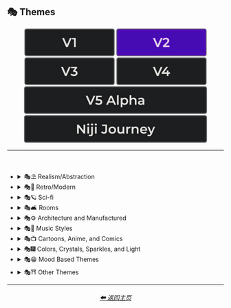 <h2>🎭 Themes</h2>

<div align="center">

[<img src="/Images/Repo_Parts/Buttons/Version_Buttons/button_version_V1_inactive.webp?raw=true" alt="MidJourney V1" height="64" />](/Pages/MJ_V1/Style_Pages/Sphere/Themes.md)
[<img src="/Images/Repo_Parts/Buttons/Version_Buttons/button_version_V2_active.webp?raw=true" alt="MidJourney V2" height="64" />](/Pages/MJ_V2/Style_Pages/Sphere/Themes.md)
[<img src="/Images/Repo_Parts/Buttons/Version_Buttons/button_version_V3_inactive.webp?raw=true" alt="MidJourney V3" height="64" />](/Pages/MJ_V3/Style_Pages/Sphere/Themes.md)
[<img src="/Images/Repo_Parts/Buttons/Version_Buttons/button_version_V4_inactive.webp?raw=true" alt="MidJourney V4" height="64" />](/Pages/MJ_V4/Style_Pages/Just_The_Style/Themes.md)
<br>
[<img src="/Images/Repo_Parts/Buttons/Version_Buttons/button_version_V5_Alpha_inactive_half.webp?raw=true" alt="MidJourney V5" height="64" />](/Pages/MJ_V5/Style_Pages/Just_The_Style/Themes.md)
[<img src="/Images/Repo_Parts/Buttons/Version_Buttons/button_version_niji_inactive_half.webp?raw=true" alt="Niji Journey" height="64" />](/Pages/Niji_Journey/Style_Pages/Themes.md)

</div>

<hr>
<br>


- <details><summary>🎭⛱ Realism/Abstraction</summary><p><div align="center">

    | Realistic | Hyperrealistic | Hyper Real |
    | :-: | :-: | :-: |
    | <img src="/Images/MJ_V2/MidJourney_Styles_(sphere)/sphere_realistic.webp?raw=true" width="256" /> | <img src="/Images/MJ_V2/MidJourney_Styles_(sphere)/sphere_hyperrealistic.webp?raw=true" width="256" /> | <img src="/Images/MJ_V2/MidJourney_Styles_(sphere)/Wave_10/sphere_Hyper_Real.webp?raw=true" width="256" /> |
    
    <br>

    | Photorealistic | Photorealism |
    | :-: | :-: |
    | <img src="/Images/MJ_V2/MidJourney_Styles_(sphere)/sphere_Photorealistic.webp?raw=true" width="256" /> | <img src="/Images/MJ_V2/MidJourney_Styles_(sphere)/Wave_14/sphere_Photorealism.webp?raw=true" width="256" /> |

    <br>
    
    | Realism | Magic Realism | Fantastic Realism |
    | :-: | :-: | :-: |
    | <img src="/Images/MJ_V2/MidJourney_Styles_(sphere)/sphere_realism.webp?raw=true" width="256" /> | <img src="/Images/MJ_V2/MidJourney_Styles_(sphere)/sphere_magicrealism.webp?raw=true" width="256" /> | <img src="/Images/MJ_V2/MidJourney_Styles_(sphere)/sphere_fantasticrealism.webp?raw=true" width="256" />  |

    <br>

    | Classical Realism | New Realism | Contemporary Realism |
    | :-: | :-: | :-: |
    | <img src="/Images/MJ_V2/MidJourney_Styles_(sphere)/sphere_classicalrealism.webp?raw=true" width="256" /> | <img src="/Images/MJ_V2/MidJourney_Styles_(sphere)/sphere_newrealism.webp?raw=true" width="256" /> | <img src="/Images/MJ_V2/MidJourney_Styles_(sphere)/sphere_contemporaryrealism.webp?raw=true" width="256" /> |
    
    <br>

    | Surreal | Surrealism | Unrealistic |
    | :-: | :-: | :-: |
    | <img src="/Images/MJ_V2/MidJourney_Styles_(sphere)/sphere_surreal.webp?raw=true" width="256" /> | <img src="/Images/MJ_V2/MidJourney_Styles_(sphere)/sphere_surrealism.webp?raw=true" width="256" /> | <img src="/Images/MJ_V2/MidJourney_Styles_(sphere)/Wave_12/sphere_Unrealistic.webp?raw=true" width="256" /> |
    
    <br>

    | Non-Fiction | Fiction | Science Fiction |
    | :-: | :-: | :-: |
    | <img src="/Images/MJ_V2/MidJourney_Styles_(sphere)/sphere_Non-Fiction.webp?raw=true" width="256" /> | <img src="/Images/MJ_V2/MidJourney_Styles_(sphere)/sphere_Fiction.webp?raw=true" width="256" /> | <img src="/Images/MJ_V2/MidJourney_Styles_(sphere)/sphere_Science_Fiction.webp?raw=true" width="256" /> |

    <br>

    | Imagined | Imaginative | Imagination |
    | :-: | :-: | :-: |
    | <img src="/Images/MJ_V2/MidJourney_Styles_(sphere)/sphere_Imagined.webp?raw=true" width="256" /> | <img src="/Images/MJ_V2/MidJourney_Styles_(sphere)/sphere_Imaginative.webp?raw=true" width="256" /> | <img src="/Images/MJ_V2/MidJourney_Styles_(sphere)/sphere_Imagination.webp?raw=true" width="256" /> |
    
    <br>

    | Dreamlike | Dreamy | Fever-Dream |
    | :-: | :-: | :-: |
    | <img src="/Images/MJ_V2/MidJourney_Styles_(sphere)/sphere_dreamlike.webp?raw=true" width="256" /> | <img src="/Images/MJ_V2/MidJourney_Styles_(sphere)/Wave_9/sphere_Dreamy.webp?raw=true" width="256" /> | <img src="/Images/MJ_V2/MidJourney_Styles_(sphere)/Wave_10/sphere_Fever-Dream.webp?raw=true" width="256" /> |

    <br>

    | Dreampunk | Daydreampunk |
    | :-: | :-: |
    | <img src="/Images/MJ_V2/MidJourney_Styles_(sphere)/sphere_Dreampunk.webp?raw=true" width="256" /> | <img src="/Images/MJ_V2/MidJourney_Styles_(sphere)/sphere_Daydreampunk.webp?raw=true" width="256" /> |

    <br>
    
    | Dreamcore | Weirdcore |
    | :-: | :-: |
    | <img src="/Images/MJ_V2/MidJourney_Styles_(sphere)/sphere_Dreamcore.webp?raw=true" width="256" /> | <img src="/Images/MJ_V2/MidJourney_Styles_(sphere)/sphere_Weirdcore.webp?raw=true" width="256" /> |
    
    <br>
    
    | Worldly | Otherworldly | Unworldly |
    | :-: | :-: | :-: |
    | <img src="/Images/MJ_V2/MidJourney_Styles_(sphere)/Wave_12/sphere_Worldly.webp?raw=true" width="256" /> | <img src="/Images/MJ_V2/MidJourney_Styles_(sphere)/sphere_otherworldly.webp?raw=true" width="256" /> | <img src="/Images/MJ_V2/MidJourney_Styles_(sphere)/Wave_9/sphere_Unworldly.webp?raw=true" width="256" /> |
    
    <br>

    | From Another Realm | Wonderland |
    | :-: | :-: |
    | <img src="/Images/MJ_V2/MidJourney_Styles_(sphere)/Wave_9/sphere_From_Another_Realm.webp?raw=true" width="256" /> | <img src="/Images/MJ_V2/MidJourney_Styles_(sphere)/Wave_12/sphere_Wonderland.webp?raw=true" width="256" /> |
    
    <br>

    | Lucid | Ethereal | Ethereality |
    | :-: | :-: | :-: |
    | <img src="/Images/MJ_V2/MidJourney_Styles_(sphere)/sphere_lucid.webp?raw=true" width="256" /> | <img src="/Images/MJ_V2/MidJourney_Styles_(sphere)/sphere_ethereal.webp?raw=true" width="256" /> | <img src="/Images/MJ_V2/MidJourney_Styles_(sphere)/sphere_Ethereality.webp?raw=true" width="256" /> |
    
    <br>
    
    | Anemoiacore | Déjà vu |
    | :-: | :-: |
    | <img src="/Images/MJ_V2/MidJourney_Styles_(sphere)/Wave_9/sphere_Anemoiacore.webp?raw=true" width="256" /> | <img src="/Images/MJ_V2/MidJourney_Styles_(sphere)/Wave_10/sphere_Deja_vu.webp?raw=true" width="256" /> |

    <br>

    | Abstract | Abstraction | Lyrical Abstraction |
    | :-: | :-: | :-: |
    | <img src="/Images/MJ_V2/MidJourney_Styles_(sphere)/sphere_abstract.webp?raw=true" width="256" /> | <img src="/Images/MJ_V2/MidJourney_Styles_(sphere)/sphere_abstraction.webp?raw=true" width="256" /> | <img src="/Images/MJ_V2/MidJourney_Styles_(sphere)/sphere_lyricalabstraction.webp?raw=true" width="256" /> |
    
    <br>
    
    | Fantasy | Ethereal Fantasy | Dark Fantasy |
    | :-: | :-: | :-: |
    | <img src="/Images/MJ_V2/MidJourney_Styles_(sphere)/sphere_Fantasy.webp?raw=true" width="256" /> | <img src="/Images/MJ_V2/MidJourney_Styles_(sphere)/sphere_Ethereal_Fantasy.webp?raw=true" width="256" /> | <img src="/Images/MJ_V2/MidJourney_Styles_(sphere)/sphere_Dark_Fantasy.webp?raw=true" width="256" /> |
    
    <br>

    | Fantasy Map |
    | :-: |
    | <img src="/Images/MJ_V2/MidJourney_Styles_(sphere)/Wave_10/sphere_Fantasy_Map.webp?raw=true" width="256" /> |

    <br>
    
    | Illusion | Impossible | Nonsense |
    | :-: | :-: | :-: |
    | <img src="/Images/MJ_V2/MidJourney_Styles_(sphere)/sphere_illusion.webp?raw=true" width="256" /> | <img src="/Images/MJ_V2/MidJourney_Styles_(sphere)/sphere_Impossible.webp?raw=true" width="256" /> | <img src="/Images/MJ_V2/MidJourney_Styles_(sphere)/Wave_9/sphere_Nonsense.webp?raw=true" width="256" /> |

    <br>

    | Immaterial | Intangible |
    | :-: | :-: |
    | <img src="/Images/MJ_V2/MidJourney_Styles_(sphere)/Wave_9/sphere_Immaterial.webp?raw=true" width="256" /> | <img src="/Images/MJ_V2/MidJourney_Styles_(sphere)/Wave_13/sphere_Intangible.webp?raw=true" width="256" /> |

  </div></p></details>



- <details><summary>🎭💾 Retro/Modern</summary><p><div align="center">

    | Retro | Retrowave |
    | :-: | :-: |
    | <img src="/Images/MJ_V2/MidJourney_Styles_(sphere)/sphere_retro.webp?raw=true" width="256" /> | <img src="/Images/MJ_V2/MidJourney_Styles_(sphere)/sphere_retrowave.webp?raw=true" width="256" /> |
    
    <br>
        
    | Nostalgiacore | Nostalgia |
    | :-: |	:-: |
    | <img src="/Images/MJ_V2/MidJourney_Styles_(sphere)/sphere_Nostalgiacore.webp?raw=true" width="256" /> | <img src="/Images/MJ_V2/MidJourney_Styles_(sphere)/Wave_10/sphere_Nostalgia.webp?raw=true" width="256" /> |

    <br>

    | Vintage | Antique |
    | :-: | :-: |
    | <img src="/Images/MJ_V2/MidJourney_Styles_(sphere)/sphere_vintage.webp?raw=true" width="256" /> | <img src="/Images/MJ_V2/MidJourney_Styles_(sphere)/sphere_Antique.webp?raw=true" width="256" /> |

    <br>

    | Cyberpunk | Postcyberpunk |
    | :-: | :-: |
    | <img src="/Images/MJ_V2/MidJourney_Styles_(sphere)/sphere_cyberpunk.webp?raw=true" width="256" /> | <img src="/Images/MJ_V2/MidJourney_Styles_(sphere)/sphere_postcyberpunk.webp?raw=true" width="256" /> |
    
    <br>

    | Atompunk | Nanopunk |
    | :-: | :-: |
    | <img src="/Images/MJ_V2/MidJourney_Styles_(sphere)/sphere_atompunk.webp?raw=true" width="256" /> | <img src="/Images/MJ_V2/MidJourney_Styles_(sphere)/sphere_nanopunk.webp?raw=true" width="256" /> |

    <br>

    | Raypunk | Rollerwave |
    | :-: | :-: |
    | <img src="/Images/MJ_V2/MidJourney_Styles_(sphere)/sphere_raypunk.webp?raw=true" width="256" /> | <img src="/Images/MJ_V2/MidJourney_Styles_(sphere)/Wave_10/sphere_Rollerwave.webp?raw=true" width="256" /> |

    <br>

    | Rustic | Rusticcore | Rococopunk |
    | :-: | :-: | :-: |
    | <img src="/Images/MJ_V2/MidJourney_Styles_(sphere)/Wave_9/sphere_Rustic.webp?raw=true" width="256" /> | <img src="/Images/MJ_V2/MidJourney_Styles_(sphere)/sphere_Rusticcore.webp?raw=true" width="256" /> | <img src="/Images/MJ_V2/MidJourney_Styles_(sphere)/sphere_rococopunk.webp?raw=true" width="256" /> |

    <br>
    
    | Pre-Historic | Historic | Prehistoricore |
    | :-: | :-: | :-: |
    | <img src="/Images/MJ_V2/MidJourney_Styles_(sphere)/Wave_11/sphere_Pre-Historic.webp?raw=true" width="256" /> | <img src="/Images/MJ_V2/MidJourney_Styles_(sphere)/Wave_11/sphere_Historic.webp?raw=true" width="256" /> | <img src="/Images/MJ_V2/MidJourney_Styles_(sphere)/Wave_9/sphere_Prehistoricore.webp?raw=true" width="256" /> |

    <br>

    | Jurassic | Ice Age | Wild West |
    | :-: | :-: | :-: |
    | <img src="/Images/MJ_V2/MidJourney_Styles_(sphere)/Wave_11/sphere_Jurassic.webp?raw=true" width="256" /> | <img src="/Images/MJ_V2/MidJourney_Styles_(sphere)/Wave_11/sphere_Ice_Age.webp?raw=true" width="256" /> | <img src="/Images/MJ_V2/MidJourney_Styles_(sphere)/Wave_11/sphere_Wild_West.webp?raw=true" width="256" /> |
    
    <br>

    | Modern | Modernismo |
    | :-: | :-: |
    | <img src="/Images/MJ_V2/MidJourney_Styles_(sphere)/sphere_modern.webp?raw=true" width="256" /> | <img src="/Images/MJ_V2/MidJourney_Styles_(sphere)/sphere_modernismo.webp?raw=true" width="256" /> |

    <br>
    
    | Futuristic | Futurism | Future Funk |
    | :-: | :-: | :-: |
    | <img src="/Images/MJ_V2/MidJourney_Styles_(sphere)/sphere_futuristic.webp?raw=true" width="256" /> | <img src="/Images/MJ_V2/MidJourney_Styles_(sphere)/sphere_futurism.webp?raw=true" width="256" /> | <img src="/Images/MJ_V2/MidJourney_Styles_(sphere)/sphere_FutureFunk.webp?raw=true" width="256" /> |
    
    <br>
    
    | Retro-Futurism | Cassette Futurism | Afrofuturist |
    | :-: | :-: | :-: |
    | <img src="/Images/MJ_V2/MidJourney_Styles_(sphere)/sphere_Retro-futurism.webp?raw=true" width="256" /> | <img src="/Images/MJ_V2/MidJourney_Styles_(sphere)/sphere_cassettefuturism.webp?raw=true" width="256" /> | <img src="/Images/MJ_V2/MidJourney_Styles_(sphere)/sphere_Afrofuturist.webp?raw=true" width="256" /> |

  </div></p></details>



- <details><summary>🎭🪐 Sci-fi</summary><p><div align="center">

    | Sci-fi | Alchemy |
    | :-: | :-: |
    | <img src="/Images/MJ_V2/MidJourney_Styles_(sphere)/sphere_Sci-fi.webp?raw=true" width="256" /> | <img src="/Images/MJ_V2/MidJourney_Styles_(sphere)/Wave_14/sphere_Alchemy.webp?raw=true" width="256" /> |
    
    <br>

    | Terrestrial | Extraterrestrial | Alien |
    | :-: | :-: | :-: |
    | <img src="/Images/MJ_V2/MidJourney_Styles_(sphere)/Wave_12/sphere_Terrestrial.webp?raw=true" width="256" /> | <img src="/Images/MJ_V2/MidJourney_Styles_(sphere)/Wave_10/sphere_Extraterrestrial.webp?raw=true" width="256" /> | <img src="/Images/MJ_V2/MidJourney_Styles_(sphere)/Wave_11/sphere_Alien.webp?raw=true" width="256" /> |

    <br>
    
    | Invaded | Invasion |
    | :-: | :-: |
    | <img src="/Images/MJ_V2/MidJourney_Styles_(sphere)/Wave_14/sphere_Invaded.webp?raw=true" width="256" /> | <img src="/Images/MJ_V2/MidJourney_Styles_(sphere)/Wave_14/sphere_Invasion.webp?raw=true" width="256" /> |
    
    <br>

    | Aurora | Aurorae | Auroracore |
    | :-: | :-: | :-: |
    | <img src="/Images/MJ_V2/MidJourney_Styles_(sphere)/sphere_Aurora.webp?raw=true" width="256" /> | <img src="/Images/MJ_V2/MidJourney_Styles_(sphere)/sphere_Aurorae.webp?raw=true" width="256" /> | <img src="/Images/MJ_V2/MidJourney_Styles_(sphere)/sphere_Auroracore.webp?raw=true" width="256" /> |

    <br>
    
    | Magic | Magical | Magicpunk |
    | :-: | :-: | :-: |
    | <img src="/Images/MJ_V2/MidJourney_Styles_(sphere)/sphere_magic.webp?raw=true" width="256" /> | <img src="/Images/MJ_V2/MidJourney_Styles_(sphere)/sphere_Magical.webp?raw=true" width="256" /> | <img src="/Images/MJ_V2/MidJourney_Styles_(sphere)/sphere_Magicpunk.webp?raw=true" width="256" /> |

    <br>
    
    | Spell |
    | :-: |
    | <img src="/Images/MJ_V2/MidJourney_Styles_(sphere)/sphere_Spell.webp?raw=true" width="256" /> |

    <br>

    | Mystic | Mystical |
    | :-: | :-: |
    | <img src="/Images/MJ_V2/MidJourney_Styles_(sphere)/Wave_9/sphere_Mystic.webp?raw=true" width="256" /> | <img src="/Images/MJ_V2/MidJourney_Styles_(sphere)/sphere_Mystical.webp?raw=true" width="256" /> |

    <br>

    | Psychic | Metaphysical |
    | :-: | :-: |
    | <img src="/Images/MJ_V2/MidJourney_Styles_(sphere)/sphere_Psychic.webp?raw=true" width="256" /> 	| <img src="/Images/MJ_V2/MidJourney_Styles_(sphere)/Wave_9/sphere_Metaphysical.webp?raw=true" width="256" /> |

    <br>

    | UFO | Lightsaber |
    | :-: | :-: |
    | <img src="/Images/MJ_V2/MidJourney_Styles_(sphere)/Wave_12/sphere_UFO.webp?raw=true" width="256" /> | <img src="/Images/MJ_V2/MidJourney_Styles_(sphere)/Wave_12/sphere_Lightsaber.webp?raw=true" width="256" /> |

    <br>

    | Aetherpunk | Decopunk |
    | :-: | :-: |
    | <img src="/Images/MJ_V2/MidJourney_Styles_(sphere)/Wave_9/sphere_Aetherpunk.webp?raw=true" width="256" /> | <img src="/Images/MJ_V2/MidJourney_Styles_(sphere)/sphere_decopunk.webp?raw=true" width="256" /> |

    <br>

    | Dracopunk | Dragoncore | Unicorncore |
    | :-: | :-: | :-: |
    | <img src="/Images/MJ_V2/MidJourney_Styles_(sphere)/Wave_10/sphere_Dracopunk.webp?raw=true" width="256" /> | <img src="/Images/MJ_V2/MidJourney_Styles_(sphere)/Wave_9/sphere_Dragoncore.webp?raw=true" width="256" /> | <img src="/Images/MJ_V2/MidJourney_Styles_(sphere)/Wave_9/sphere_Unicorncore.webp?raw=true" width="256" /> |

    <br>

    | Fairycore | Fairy Folk | Spriggancore |
    | :-: | :-: | :-: |
    | <img src="/Images/MJ_V2/MidJourney_Styles_(sphere)/sphere_Fairycore.webp?raw=true" width="256" /> | <img src="/Images/MJ_V2/MidJourney_Styles_(sphere)/Wave_10/sphere_Fairy_Folk.webp?raw=true" width="256" /> | <img src="/Images/MJ_V2/MidJourney_Styles_(sphere)/Wave_10/sphere_Spriggancore.webp?raw=true" width="256" /> |

    <br>

    | Angelcore | Supernatural |
    | :-: | :-: |
    | <img src="/Images/MJ_V2/MidJourney_Styles_(sphere)/sphere_Angelcore.webp?raw=true" width="256" /> | <img src="/Images/MJ_V2/MidJourney_Styles_(sphere)/Wave_11/sphere_Supernatural.webp?raw=true" width="256" /> |

    <br>

    | Cryptidcore | Ghostcore | Spiritcore |
    | :-: | :-: | :-: |
    | <img src="/Images/MJ_V2/MidJourney_Styles_(sphere)/Wave_10/sphere_Cryptidcore.webp?raw=true" width="256" /> | <img src="/Images/MJ_V2/MidJourney_Styles_(sphere)/Wave_10/sphere_Ghostcore.webp?raw=true" width="256" /> | <img src="/Images/MJ_V2/MidJourney_Styles_(sphere)/Wave_10/sphere_Spiritcore.webp?raw=true" width="256" /> |
    
    <br>
    
    | Cypernoir | Goblincore | Rangercore |
    | :-: | :-: | :-: |
    | <img src="/Images/MJ_V2/MidJourney_Styles_(sphere)/sphere_cypernoir.webp?raw=true" width="256" /> | <img src="/Images/MJ_V2/MidJourney_Styles_(sphere)/Wave_10/sphere_Goblincore.webp?raw=true" width="256" /> | <img src="/Images/MJ_V2/MidJourney_Styles_(sphere)/Wave_10/sphere_Rangercore.webp?raw=true" width="256" /> |
    
    <br>

    | Witchcore | Wizardcore | Magewave |
    | :-: | :-: | :-: |
    | <img src="/Images/MJ_V2/MidJourney_Styles_(sphere)/Wave_9/sphere_Witchcore.webp?raw=true" width="256" /> | <img src="/Images/MJ_V2/MidJourney_Styles_(sphere)/Wave_9/sphere_Wizardcore.webp?raw=true" width="256" /> | <img src="/Images/MJ_V2/MidJourney_Styles_(sphere)/Wave_10/sphere_Magewave.webp?raw=true" width="256" /> |

    <br>

    | Mythpunk |
    | :-: |
    | <img src="/Images/MJ_V2/MidJourney_Styles_(sphere)/Wave_10/sphere_Mythpunk.webp?raw=true" width="256" /> |

    <br>
    
    | Illuminati |
    | :-: |
    | <img src="/Images/MJ_V2/MidJourney_Styles_(sphere)/Wave_10/sphere_Illuminati.webp?raw=true" width="256" /> |

  </div></p></details>


- <details><summary>🎭🛋 Rooms</summary><p><div align="center">

    | Room |
    | :-: |
    | <img src="/Images/MJ_V2/MidJourney_Styles_(sphere)/Wave_9/sphere_Room.webp?raw=true" width="256" /> |

    <br>

    | Inside | Internal |
    | :-: | :-: |
    | <img src="/Images/MJ_V2/MidJourney_Styles_(sphere)/Wave_12/sphere_Inside.webp?raw=true" width="256" /> | <img src="/Images/MJ_V2/MidJourney_Styles_(sphere)/sphere_Internal.webp?raw=true" width="256" /> |

    <br>

    | Outside | External |
    | :-: | :-: |
    | <img src="/Images/MJ_V2/MidJourney_Styles_(sphere)/Wave_12/sphere_Outside.webp?raw=true" width="256" /> | <img src="/Images/MJ_V2/MidJourney_Styles_(sphere)/sphere_External.webp?raw=true" width="256" /> |

    <br>

    | Hotel Room | Apartment |
    | :-: | :-: |
    | <img src="/Images/MJ_V2/MidJourney_Styles_(sphere)/Wave_14/sphere_Hotel_Room.webp?raw=true" width="256" /> | <img src="/Images/MJ_V2/MidJourney_Styles_(sphere)/Wave_14/sphere_Apartment.webp?raw=true" width="256" /> |

    <br>
    
    | Labyrinth |
    | :-: |
    | <img src="/Images/MJ_V2/MidJourney_Styles_(sphere)/Wave_12/sphere_Labyrinth.webp?raw=true" width="256" /> |

    <br>

    | Living Room | Lounge |
    | :-: | :-: |
    | <img src="/Images/MJ_V2/MidJourney_Styles_(sphere)/Wave_11/sphere_Living_Room.webp?raw=true" width="256" /> | <img src="/Images/MJ_V2/MidJourney_Styles_(sphere)/Wave_11/sphere_Lounge.webp?raw=true" width="256" /> |

    <br>

    | Den | Front Room |
    | :-: | :-: |
    | <img src="/Images/MJ_V2/MidJourney_Styles_(sphere)/Wave_11/sphere_Den.webp?raw=true" width="256" /> | <img src="/Images/MJ_V2/MidJourney_Styles_(sphere)/Wave_11/sphere_Front_Room.webp?raw=true" width="256" /> |

    <br>

    | Dining Room | Kitchen |
    | :-: | :-: |
    | <img src="/Images/MJ_V2/MidJourney_Styles_(sphere)/Wave_11/sphere_Dining_Room.webp?raw=true" width="256" /> | <img src="/Images/MJ_V2/MidJourney_Styles_(sphere)/Wave_11/sphere_Kitchen.webp?raw=true" width="256" /> |

    <br>

    | Bedroom | Guest Room | Bathroom |
    | :-: | :-: | :-: |
    | <img src="/Images/MJ_V2/MidJourney_Styles_(sphere)/Wave_11/sphere_Bedroom.webp?raw=true" width="256" /> | <img src="/Images/MJ_V2/MidJourney_Styles_(sphere)/Wave_11/sphere_Guest_Room.webp?raw=true" width="256" /> | <img src="/Images/MJ_V2/MidJourney_Styles_(sphere)/Wave_11/sphere_Bathroom.webp?raw=true" width="256" /> |

    <br>

    | Hallway | Passageway |
    | :-: | :-: |
    | <img src="/Images/MJ_V2/MidJourney_Styles_(sphere)/Wave_11/sphere_Hallway.webp?raw=true" width="256" /> | <img src="/Images/MJ_V2/MidJourney_Styles_(sphere)/Wave_11/sphere_Passageway.webp?raw=true" width="256" /> |

    <br>

    | Greenhouse | Atrium |
    | :-: | :-: |
    | <img src="/Images/MJ_V2/MidJourney_Styles_(sphere)/Wave_11/sphere_Greenhouse.webp?raw=true" width="256" /> | <img src="/Images/MJ_V2/MidJourney_Styles_(sphere)/Wave_11/sphere_Atrium.webp?raw=true" width="256" /> |

    <br>

    | Conservatory | Sun-Room |
    | :-: | :-: |
    | <img src="/Images/MJ_V2/MidJourney_Styles_(sphere)/Wave_11/sphere_Conservatory.webp?raw=true" width="256" /> | <img src="/Images/MJ_V2/MidJourney_Styles_(sphere)/Wave_11/sphere_Sun-Room.webp?raw=true" width="256" /> |

    <br>

    | Study | Library |
    | :-: | :-: |
    | <img src="/Images/MJ_V2/MidJourney_Styles_(sphere)/Wave_11/sphere_Study.webp?raw=true" width="256" /> | <img src="/Images/MJ_V2/MidJourney_Styles_(sphere)/Wave_11/sphere_Library.webp?raw=true" width="256" /> |

    <br>

    | Office | Home-Office |
    | :-: | :-: |
    | <img src="/Images/MJ_V2/MidJourney_Styles_(sphere)/Wave_11/sphere_Office.webp?raw=true" width="256" /> | <img src="/Images/MJ_V2/MidJourney_Styles_(sphere)/Wave_11/sphere_Home-Office.webp?raw=true" width="256" /> |

    <br>

    | Attic | Crawlspace |
    | :-: | :-: |
    | <img src="/Images/MJ_V2/MidJourney_Styles_(sphere)/Wave_11/sphere_Attic.webp?raw=true" width="256" /> | <img src="/Images/MJ_V2/MidJourney_Styles_(sphere)/Wave_11/sphere_Crawlspace.webp?raw=true" width="256" /> |

    <br>

    | Basement | Cellar | Wine-Cellar |
    | :-: | :-: | :-: |
    | <img src="/Images/MJ_V2/MidJourney_Styles_(sphere)/Wave_11/sphere_Basement.webp?raw=true" width="256" /> | <img src="/Images/MJ_V2/MidJourney_Styles_(sphere)/Wave_12/sphere_Cellar.webp?raw=true" width="256" /> | <img src="/Images/MJ_V2/MidJourney_Styles_(sphere)/Wave_11/sphere_Wine-Cellar.webp?raw=true" width="256" /> |

    <br>

    | Rooftop | Underground |
    | :-: | :-: |
    | <img src="/Images/MJ_V2/MidJourney_Styles_(sphere)/Wave_12/sphere_Rooftop.webp?raw=true" width="256" /> | <img src="/Images/MJ_V2/MidJourney_Styles_(sphere)/Wave_12/sphere_Underground.webp?raw=true" width="256" /> |

    <br>

    | Storage Room | Closet |
    | :-: | :-: |
    | <img src="/Images/MJ_V2/MidJourney_Styles_(sphere)/Wave_11/sphere_Storage_Room.webp?raw=true" width="256" /> | <img src="/Images/MJ_V2/MidJourney_Styles_(sphere)/Wave_11/sphere_Closet.webp?raw=true" width="256" /> |

    <br>

    | Laundry Room | Utility Room | Mud-Room |
    | :-: | :-: | :-: |
    | <img src="/Images/MJ_V2/MidJourney_Styles_(sphere)/Wave_11/sphere_Laundry_Room.webp?raw=true" width="256" /> | <img src="/Images/MJ_V2/MidJourney_Styles_(sphere)/Wave_11/sphere_Utility_Room.webp?raw=true" width="256" /> | <img src="/Images/MJ_V2/MidJourney_Styles_(sphere)/Wave_11/sphere_Mud-Room.webp?raw=true" width="256" /> |

    <br>

    | Garage | Shed |
    | :-: | :-: |
    | <img src="/Images/MJ_V2/MidJourney_Styles_(sphere)/Wave_11/sphere_Garage.webp?raw=true" width="256" /> | <img src="/Images/MJ_V2/MidJourney_Styles_(sphere)/Wave_11/sphere_Shed.webp?raw=true" width="256" /> |

    <br>

    | Porch | Balcony |
    | :-: | :-: |
    | <img src="/Images/MJ_V2/MidJourney_Styles_(sphere)/Wave_11/sphere_Porch.webp?raw=true" width="256" /> | <img src="/Images/MJ_V2/MidJourney_Styles_(sphere)/Wave_11/sphere_Balcony.webp?raw=true" width="256" /> |

    <br>

    | Game Room | Home Theater | Gym Room |
    | :-: | :-: | :-: |
    | <img src="/Images/MJ_V2/MidJourney_Styles_(sphere)/Wave_11/sphere_Game_Room.webp?raw=true" width="256" /> | <img src="/Images/MJ_V2/MidJourney_Styles_(sphere)/Wave_11/sphere_Home_Theater.webp?raw=true" width="256" /> | <img src="/Images/MJ_V2/MidJourney_Styles_(sphere)/Wave_11/sphere_Gym_Room.webp?raw=true" width="256" /> |

    <br>

    | Nursery | Prayer Room |
    | :-: | :-: |
    | <img src="/Images/MJ_V2/MidJourney_Styles_(sphere)/Wave_11/sphere_Nursery.webp?raw=true" width="256" /> | <img src="/Images/MJ_V2/MidJourney_Styles_(sphere)/Wave_11/sphere_Prayer_Room.webp?raw=true" width="256" /> |

  </div></p></details>


- <details><summary>🎭⚙ Architecture and Manufactured</summary><p><div align="center">

    | Cityscape | Architecture | Balinese Architecture |
    | :-: | :-: | :-: |
    | <img src="/Images/MJ_V2/MidJourney_Styles_(sphere)/sphere_Cityscape.webp?raw=true" width="256" /> | <img src="/Images/MJ_V2/MidJourney_Styles_(sphere)/sphere_Architecture.webp?raw=true" width="256" /> | <img src="/Images/MJ_V2/MidJourney_Styles_(sphere)/sphere_Balinese_Architecture.webp?raw=true" width="256" /> |
        
    <br>

    | Structure | Structural | Scaffolding |
    | :-: | :-: | :-: |
    | <img src="/Images/MJ_V2/MidJourney_Styles_(sphere)/Wave_13/sphere_Structure.webp?raw=true" width="256" /> | <img src="/Images/MJ_V2/MidJourney_Styles_(sphere)/Wave_13/sphere_Structural.webp?raw=true" width="256" /> | <img src="/Images/MJ_V2/MidJourney_Styles_(sphere)/sphere_Scaffolding.webp?raw=true" width="256" /> |
    
    <br>

    | Manufactured | Makeshift |
    | :-: | :-: |
    | <img src="/Images/MJ_V2/MidJourney_Styles_(sphere)/Wave_13/sphere_Manufactured.webp?raw=true" width="256" /> | <img src="/Images/MJ_V2/MidJourney_Styles_(sphere)/sphere_Makeshift.webp?raw=true" width="256" /> |

    <br>
    
    | Bronzepunk | Steelpunk | Clockpunk |
    | :-: | :-: | :-: |
    | <img src="/Images/MJ_V2/MidJourney_Styles_(sphere)/sphere_bronzepunk.webp?raw=true" width="256" /> | <img src="/Images/MJ_V2/MidJourney_Styles_(sphere)/Wave_9/sphere_Steelpunk.webp?raw=true" width="256" /> | <img src="/Images/MJ_V2/MidJourney_Styles_(sphere)/sphere_clockpunk.webp?raw=true" width="256" /> 
    
    <br>
    
    | Steampunk | Dieselpunk | Gadgetpunk |
    | :-: | :-: | :-: |
    | <img src="/Images/MJ_V2/MidJourney_Styles_(sphere)/sphere_steampunk.webp?raw=true" width="256" /> | <img src="/Images/MJ_V2/MidJourney_Styles_(sphere)/sphere_dieselpunk.webp?raw=true" width="256" /> | <img src="/Images/MJ_V2/MidJourney_Styles_(sphere)/Wave_9/sphere_Gadgetpunk.webp?raw=true" width="256" /> |

    <br>

    | Funhouse | Toyland | Carnival |
    | :-: | :-: | :-: |
    | <img src="/Images/MJ_V2/MidJourney_Styles_(sphere)/sphere_Funhouse.webp?raw=true" width="256" /> | <img src="/Images/MJ_V2/MidJourney_Styles_(sphere)/sphere_Toyland.webp?raw=true" width="256" /> | <img src="/Images/MJ_V2/MidJourney_Styles_(sphere)/sphere_Carnival.webp?raw=true" width="256" /> |
    
    <br>

    | Salvagepunk | Silkpunk | Sandalpunk |
    | :-: | :-: | :-: |
    | <img src="/Images/MJ_V2/MidJourney_Styles_(sphere)/Wave_10/sphere_Salvagepunk.webp?raw=true" width="256" /> | <img src="/Images/MJ_V2/MidJourney_Styles_(sphere)/Wave_10/sphere_Silkpunk.webp?raw=true" width="256" /> | <img src="/Images/MJ_V2/MidJourney_Styles_(sphere)/Wave_10/sphere_Sandalpunk.webp?raw=true" width="256" /> |

    <br>

    | Swordpunk | Cassettepunk | Formicapunk |
    | :-: | :-: | :-: |
    | <img src="/Images/MJ_V2/MidJourney_Styles_(sphere)/Wave_9/sphere_Swordpunk.webp?raw=true" width="256" /> | <img src="/Images/MJ_V2/MidJourney_Styles_(sphere)/sphere_cassettepunk.webp?raw=true" width="256" /> | <img src="/Images/MJ_V2/MidJourney_Styles_(sphere)/sphere_formicapunk.webp?raw=true" width="256" /> |

    <br>

    | Brutalism | Sphinx | Ziggurat |
    | :-: | :-: | :-: |
    | <img src="/Images/MJ_V2/MidJourney_Styles_(sphere)/sphere_brutalism.webp?raw=true" width="256" /> | <img src="/Images/MJ_V2/MidJourney_Styles_(sphere)/Wave_12/sphere_Sphinx.webp?raw=true" width="256" /> | <img src="/Images/MJ_V2/MidJourney_Styles_(sphere)/Wave_14/sphere_Ziggurat.webp?raw=true" width="256" /> |

    <br>

    | Industrial Design | Googie |
    | :-: | :-: |
    | <img src="/Images/MJ_V2/MidJourney_Styles_(sphere)/sphere_IndustrialDesign.webp?raw=true" width="256" /> | <img src="/Images/MJ_V2/MidJourney_Styles_(sphere)/Wave_11/sphere_Googie.webp?raw=true" width="256" /> |

    <br>

    | Shack | Property | Company |
    | :-: | :-: | :-: |
    | <img src="/Images/MJ_V2/MidJourney_Styles_(sphere)/Wave_14/sphere_Shack.webp?raw=true" width="256" /> | <img src="/Images/MJ_V2/MidJourney_Styles_(sphere)/Wave_13/sphere_Property.webp?raw=true" width="256" /> | <img src="/Images/MJ_V2/MidJourney_Styles_(sphere)/Wave_13/sphere_Company.webp?raw=true" width="256" /> |
    
    <br>

    | Playground | Poolcore |
    | :-: | :-: |
    | <img src="/Images/MJ_V2/MidJourney_Styles_(sphere)/sphere_Playground.webp?raw=true" width="256" /> | <img src="/Images/MJ_V2/MidJourney_Styles_(sphere)/Wave_10/sphere_Poolcore.webp?raw=true" width="256" /> |

    <br>

    | Labcore | Nuclear |
    | :-: | :-: |
    | <img src="/Images/MJ_V2/MidJourney_Styles_(sphere)/Wave_9/sphere_Labcore.webp?raw=true" width="256" /> | <img src="/Images/MJ_V2/MidJourney_Styles_(sphere)/sphere_Nuclear.webp?raw=true" width="256" /> |

    <br>

    | Machine | Submachine | Machinescape |
    | :-: | :-: | :-: |
    | <img src="/Images/MJ_V2/MidJourney_Styles_(sphere)/sphere_Machine.webp?raw=true" width="256" /> | <img src="/Images/MJ_V2/MidJourney_Styles_(sphere)/Wave_11/sphere_Submachine.webp?raw=true" width="256" /> | <img src="/Images/MJ_V2/MidJourney_Styles_(sphere)/sphere_Machinescape.webp?raw=true" width="256" /> |

    <br>

    | Robotic | Cyborgism | Autonomous |
    | :-: | :-: | :-: |
    | <img src="/Images/MJ_V2/MidJourney_Styles_(sphere)/Wave_10/sphere_Robotic.webp?raw=true" width="256" /> | <img src="/Images/MJ_V2/MidJourney_Styles_(sphere)/sphere_Cyborgism.webp?raw=true" width="256" /> | <img src="/Images/MJ_V2/MidJourney_Styles_(sphere)/sphere_Autonomous.webp?raw=true" width="256" /> |
    
    <br>

    | Legopunk | Legogearpunk |
    | :-: | :-: |
    | <img src="/Images/MJ_V2/MidJourney_Styles_(sphere)/sphere_Legopunk.webp?raw=true" width="256" /> | <img src="/Images/MJ_V2/MidJourney_Styles_(sphere)/sphere_Legogearpunk.webp?raw=true" width="256" /> |

    <br>

    | Tinkercore | Craftcore |
    | :-: | :-: |
    | <img src="/Images/MJ_V2/MidJourney_Styles_(sphere)/sphere_Tinkercore.webp?raw=true" width="256" /> | <img src="/Images/MJ_V2/MidJourney_Styles_(sphere)/Wave_10/sphere_Craftcore.webp?raw=true" width="256" /> |

    <br>

    | Stimwave | Wormcore |
    | :-: | :-: |
    | <img src="/Images/MJ_V2/MidJourney_Styles_(sphere)/Wave_10/sphere_Stimwave.webp?raw=true" width="256" /> | <img src="/Images/MJ_V2/MidJourney_Styles_(sphere)/Wave_10/sphere_Wormcore.webp?raw=true" width="256" /> |

    <br>

    | Barbiecore | Dollcore | Sanriocore |
    | :-: | :-: | :-: |
    | <img src="/Images/MJ_V2/MidJourney_Styles_(sphere)/Wave_10/sphere_Barbiecore.webp?raw=true" width="256" /> | <img src="/Images/MJ_V2/MidJourney_Styles_(sphere)/Wave_10/sphere_Dollcore.webp?raw=true" width="256" /> | <img src="/Images/MJ_V2/MidJourney_Styles_(sphere)/Wave_10/sphere_Sanriocore.webp?raw=true" width="256" /> |

    <br>
    
    | Palewave | Normcore |
    | :-: | :-: |
    | <img src="/Images/MJ_V2/MidJourney_Styles_(sphere)/Wave_10/sphere_Palewave.webp?raw=true" width="256" /> | <img src="/Images/MJ_V2/MidJourney_Styles_(sphere)/Wave_10/sphere_Normcore.webp?raw=true" width="256" /> |

    <br>
    
    | Bombacore | Thriftcore |
    | :-: | :-: |
    | <img src="/Images/MJ_V2/MidJourney_Styles_(sphere)/Wave_10/sphere_Bombacore.webp?raw=true" width="256" /> | <img src="/Images/MJ_V2/MidJourney_Styles_(sphere)/Wave_10/sphere_Thriftcore.webp?raw=true" width="256" /> |

    <br>

    | Dollpunk |
    | :-: |
    | <img src="/Images/MJ_V2/MidJourney_Styles_(sphere)/sphere_dollpunk.webp?raw=true" width="256" /> |

  </div></p></details>


- <details><summary>🎭🎵 Music Styles</summary><p><div align="center">

    | Music | Musical | Musical Notation |
    | :-: | :-: | :-: |
    | <img src="/Images/MJ_V2/MidJourney_Styles_(sphere)/Wave_13/sphere_Music.webp?raw=true" width="256" /> | <img src="/Images/MJ_V2/MidJourney_Styles_(sphere)/Wave_11/sphere_Musical.webp?raw=true" width="256" /> | <img src="/Images/MJ_V2/MidJourney_Styles_(sphere)/Wave_11/sphere_Musical_Notation.webp?raw=true" width="256" /> |
    
    <br>
    
    | Funky | Groovy | Disco |
    | :-: | :-: | :-: |
    | <img src="/Images/MJ_V2/MidJourney_Styles_(sphere)/sphere_Funky.webp?raw=true" width="256" /> | <img src="/Images/MJ_V2/MidJourney_Styles_(sphere)/sphere_Groovy.webp?raw=true" width="256" /> | <img src="/Images/MJ_V2/MidJourney_Styles_(sphere)/sphere_Disco.webp?raw=true" width="256" /> |
    
    <br>
    
    | Punk | Post-Punk | Folk Punk |
    | :-: | :-: | :-: |
    | <img src="/Images/MJ_V2/MidJourney_Styles_(sphere)/Wave_9/sphere_Punk.webp?raw=true" width="256" /> | <img src="/Images/MJ_V2/MidJourney_Styles_(sphere)/Wave_9/sphere_Post-Punk.webp?raw=true" width="256" /> | <img src="/Images/MJ_V2/MidJourney_Styles_(sphere)/Wave_10/sphere_Folk_Punk.webp?raw=true" width="256" /> |

    <br>

    | Hip-Hop | Rave |
    | :-: | :-: |
    | <img src="/Images/MJ_V2/MidJourney_Styles_(sphere)/sphere_Hip-Hop.webp?raw=true" width="256" /> | <img src="/Images/MJ_V2/MidJourney_Styles_(sphere)/Wave_12/sphere_Rave.webp?raw=true" width="256" /> |
    
    <br>

    | Vaporwave | Synthwave | Chillwave |
    | :-: | :-: | :-: |
    | <img src="/Images/MJ_V2/MidJourney_Styles_(sphere)/sphere_vaporwave.webp?raw=true" width="256" /> | <img src="/Images/MJ_V2/MidJourney_Styles_(sphere)/sphere_synthwave.webp?raw=true" width="256" /> | <img src="/Images/MJ_V2/MidJourney_Styles_(sphere)/sphere_Chillwave.webp?raw=true" width="256" /> |
    
    <br>

    | Hypnagogic Pop | Hyperpop | K-Pop |
    | :-: | :-: | :-: |
    | <img src="/Images/MJ_V2/MidJourney_Styles_(sphere)/sphere_HypnagogicPop.webp?raw=true" width="256" /> | <img src="/Images/MJ_V2/MidJourney_Styles_(sphere)/sphere_Hyperpop.webp?raw=true" width="256" /> | <img src="/Images/MJ_V2/MidJourney_Styles_(sphere)/sphere_K-Pop.webp?raw=true" width="256" /> |
    
    <br>

    | Techno | Mallsoft |
    | :-: | :-: |
    | <img src="/Images/MJ_V2/MidJourney_Styles_(sphere)/sphere_Techno.webp?raw=true" width="256" /> | <img src="/Images/MJ_V2/MidJourney_Styles_(sphere)/sphere_Mallsoft.webp?raw=true" width="256" /> |

    <br>

    | Tenwave | Bardcore | Breakcore |
    | :-: | :-: | :-: |
    | <img src="/Images/MJ_V2/MidJourney_Styles_(sphere)/Wave_10/sphere_Tenwave.webp?raw=true" width="256" /> | <img src="/Images/MJ_V2/MidJourney_Styles_(sphere)/Wave_10/sphere_Bardcore.webp?raw=true" width="256" /> | <img src="/Images/MJ_V2/MidJourney_Styles_(sphere)/Wave_10/sphere_Breakcore.webp?raw=true" width="256" /> |

    <br>
    
    | Cargopunk |
    | :-: |
    | <img src="/Images/MJ_V2/MidJourney_Styles_(sphere)/Wave_10/sphere_Cargopunk.webp?raw=true" width="256" /> |

    <br>
    
    | Shpongle | In The Style of Shpongle |
    | :-: | :-: |
    | <img src="/Images/MJ_V2/MidJourney_Styles_(sphere)/sphere_Shpongle.webp?raw=true" width="256" /> | <img src="/Images/MJ_V2/MidJourney_Styles_(sphere)/sphere_inTheStyleofShpongle.webp?raw=true" width="256" /> |

  </div></p></details>


- <details><summary>🎭📺 Cartoons, Anime, and Comics</summary><p><div align="center">

    | Cartoon | Marvel Comics |
    | :-: | :-: |
    | <img src="/Images/MJ_V2/MidJourney_Styles_(sphere)/sphere_Cartoon.webp?raw=true" width="256" /> | <img src="/Images/MJ_V2/MidJourney_Styles_(sphere)/sphere_MarvelComics.webp?raw=true" width="256" /> |

    <br>
    
    | Anime | Animecore | Manga |
    | :-: | :-: | :-: |
    | <img src="/Images/MJ_V2/MidJourney_Styles_(sphere)/sphere_anime.webp?raw=true" width="256" /> | <img src="/Images/MJ_V2/MidJourney_Styles_(sphere)/Wave_9/sphere_Animecore.webp?raw=true" width="256" /> | <img src="/Images/MJ_V2/MidJourney_Styles_(sphere)/Wave_13/sphere_Manga.webp?raw=true" width="256" /> |

    <br>

    | Kawaii |
    | :-: |
    | <img src="/Images/MJ_V2/MidJourney_Styles_(sphere)/Wave_9/sphere_Kawaii.webp?raw=true" width="256" /> |

  </div></p></details>


- <details><summary>🎭🎆 Colors, Crystals, Sparkles, and Light</summary><p><div align="center">

    | Crystalcore | Sparklecore |
    | :-: | :-: |
    | <img src="/Images/MJ_V2/MidJourney_Styles_(sphere)/sphere_Crystalcore.webp" width="256" /> | <img src="/Images/MJ_V2/MidJourney_Styles_(sphere)/sphere_Sparklecore.webp?raw=true" width="256" /> |

    <br>

    | Rainbowcore | Pastelwave | Pastelpunk |
    | :-: | :-: | :-: |
    | <img src="/Images/MJ_V2/MidJourney_Styles_(sphere)/sphere_Rainbowcore.webp?raw=true" width="256" /> | <img src="/Images/MJ_V2/MidJourney_Styles_(sphere)/sphere_Pastelwave.webp?raw=true" width="256" /> | <img src="/Images/MJ_V2/MidJourney_Styles_(sphere)/sphere_Pastelpunk.webp?raw=true" width="256" /> |

    <br>

    | Glowwave | Glo-Fi | Neonpunk |
    | :-: | :-: | :-: |
    | <img src="/Images/MJ_V2/MidJourney_Styles_(sphere)/sphere_Glowwave.webp?raw=true" width="256" /> | <img src="/Images/MJ_V2/MidJourney_Styles_(sphere)/sphere_Glo-Fi.webp?raw=true" width="256" /> | <img src="/Images/MJ_V2/MidJourney_Styles_(sphere)/sphere_Neonpunk.webp?raw=true" width="256" /> |
    
    <br>
    
    | Lightcore |
    | :-: |
    | <img src="/Images/MJ_V2/MidJourney_Styles_(sphere)/Wave_9/sphere_Lightcore.webp?raw=true" width="256" /> |
    
    <br>
    
    | Fractalpunk |
    | :-: |
    | <img src="/Images/MJ_V2/MidJourney_Styles_(sphere)/sphere_Fractalpunk.webp?raw=true" width="256" /> |

  </div></p></details>


- <details><summary>🎭😁 Mood Based Themes</summary><p><div align="center">

    | Warmcore | Lovecore |
    | :-: | :-: |
    | <img src="/Images/MJ_V2/MidJourney_Styles_(sphere)/Wave_10/sphere_Warmcore.webp?raw=true" width="256" /> | <img src="/Images/MJ_V2/MidJourney_Styles_(sphere)/Wave_10/sphere_Lovecore.webp?raw=true" width="256" /> |

    <br>
    
    | Happycore | Smilecore |
    | :-: | :-: |
    | <img src="/Images/MJ_V2/MidJourney_Styles_(sphere)/Wave_10/sphere_Happycore.webp?raw=true" width="256" /> | <img src="/Images/MJ_V2/MidJourney_Styles_(sphere)/Wave_10/sphere_Smilecore.webp?raw=true" width="256" /> |

    <br>
    
    | Gloomcore | Dullcore |
    | :-: | :-: |
    | <img src="/Images/MJ_V2/MidJourney_Styles_(sphere)/Wave_10/sphere_Gloomcore.webp?raw=true" width="256" /> | <img src="/Images/MJ_V2/MidJourney_Styles_(sphere)/Wave_10/sphere_Dullcore.webp?raw=true" width="256" /> |

    <br>
    
    | Dazecore | Sleepycore |
    | :-: | :-: |
    | <img src="/Images/MJ_V2/MidJourney_Styles_(sphere)/Wave_10/sphere_Dazecore.webp?raw=true" width="256" /> | <img src="/Images/MJ_V2/MidJourney_Styles_(sphere)/Wave_10/sphere_Sleepycore.webp?raw=true" width="256" /> |

  </div></p></details>


- <details><summary>🎭⛩ Other Themes</summary><p><div align="center">

    | Dark Aesthetic |
    | :-: |
    | <img src="/Images/MJ_V2/MidJourney_Styles_(sphere)/sphere_Dark_Aesthetic.webp?raw=true" width="256" /> |
    
    <br>

    | Gourmet |
    | :-: |
    | <img src="/Images/MJ_V2/MidJourney_Styles_(sphere)/Wave_11/sphere_Gourmet.webp?raw=true" width="256" /> |

    <br>
    
    | Archetype |
    | :-: |
    | <img src="/Images/MJ_V2/MidJourney_Styles_(sphere)/sphere_Archetype.webp?raw=true" width="256" /> |

    <br>
        
    | Cleancore | Safetycore |
    | :-: | :-: |
    | <img src="/Images/MJ_V2/MidJourney_Styles_(sphere)/Wave_10/sphere_Cleancore.webp?raw=true" width="256" /> | <img src="/Images/MJ_V2/MidJourney_Styles_(sphere)/Wave_10/sphere_Safetycore.webp?raw=true" width="256" /> |

    <br>

    | Academia |
    | :-: |
    | <img src="/Images/MJ_V2/MidJourney_Styles_(sphere)/Wave_10/sphere_Academia.webp?raw=true" width="256" /> |

    <br>

    | Tinycore | Miniaturecore | Miniature World |
    | :-: | :-: | :-: |
    | <img src="/Images/MJ_V2/MidJourney_Styles_(sphere)/sphere_Tinycore.webp?raw=true" width="256" /> | <img src="/Images/MJ_V2/MidJourney_Styles_(sphere)/Wave_9/sphere_Miniaturecore.webp?raw=true" width="256" /> | <img src="/Images/MJ_V2/MidJourney_Styles_(sphere)/Wave_10/sphere_Miniature_World.webp?raw=true" width="256" /> |

    <br>
    
    | Honeycore | Jamcore |
    | :-: | :-: |
    | <img src="/Images/MJ_V2/MidJourney_Styles_(sphere)/Wave_10/sphere_Honeycore.webp?raw=true" width="256" /> | <img src="/Images/MJ_V2/MidJourney_Styles_(sphere)/Wave_10/sphere_Jamcore.webp?raw=true" width="256" /> |

    <br>
    
    | Infinitywave | Infinitycore | Infinitypunk |
    | :-: | :-: | :-: |
    | <img src="/Images/MJ_V2/MidJourney_Styles_(sphere)/sphere_Infinitywave.webp?raw=true" width="256" /> | <img src="/Images/MJ_V2/MidJourney_Styles_(sphere)/sphere_Infinitycore.webp?raw=true" width="256" /> | <img src="/Images/MJ_V2/MidJourney_Styles_(sphere)/sphere_Infinitypunk.webp?raw=true" width="256" /> |
    
    <br>

    | MLG | Materialisimo | Slimepunk |
    | :-: | :-: | :-: |
    | <img src="/Images/MJ_V2/MidJourney_Styles_(sphere)/sphere_MLG.webp?raw=true" width="256" /> | <img src="/Images/MJ_V2/MidJourney_Styles_(sphere)/sphere_materialisimo.webp?raw=true" width="256" /> | <img src="/Images/MJ_V2/MidJourney_Styles_(sphere)/Wave_10/sphere_Slimepunk.webp?raw=true" width="256" /> |

    <br>
    
    | Cuberpunk |
    | :-: |
    | <img src="/Images/MJ_V2/MidJourney_Styles_(sphere)/sphere_cuberpunk.webp?raw=true" width="256" /> |

    <br>
    
    | Piwave | Fibonacciwave | Misterboombasicsuperfantasticwave |
    | :-: | :-: | :-: |
    | <img src="/Images/MJ_V2/MidJourney_Styles_(sphere)/sphere_Piwave.webp?raw=true" width="256" /> | <img src="/Images/MJ_V2/MidJourney_Styles_(sphere)/sphere_Fibonacciwave.webp?raw=true" width="256" /> | <img src="/Images/MJ_V2/MidJourney_Styles_(sphere)/sphere_Misterboombasicsuperfantasticwave.webp?raw=true" width="256" /> |

  </div></p></details>

<hr>
<div align="center">
    <h6><a href="/README.md">⬅ 返回主页</a></h6>
</div>
